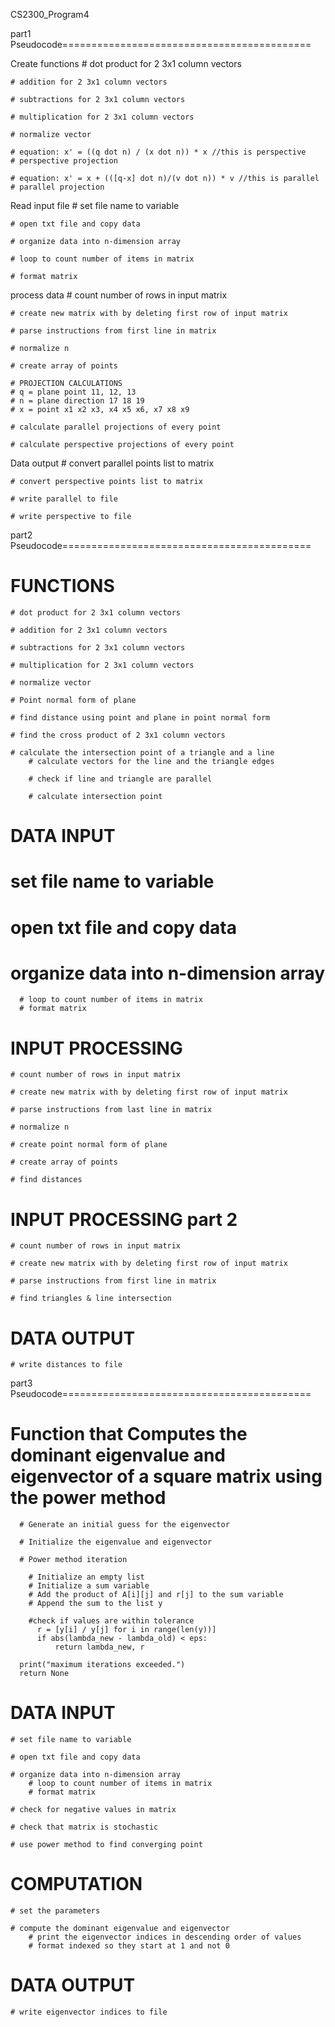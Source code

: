 CS2300_Program4

part1 Pseudocode===========================================

  Create functions
     # dot product for 2 3x1 column vectors

    # addition for 2 3x1 column vectors

    # subtractions for 2 3x1 column vectors

    # multiplication for 2 3x1 column vectors

    # normalize vector

    # equation: x' = ((q dot n) / (x dot n)) * x //this is perspective
    # perspective projection

    # equation: x' = x + (([q-x] dot n)/(v dot n)) * v //this is parallel
    # parallel projection
    
  Read input file
    # set file name to variable

    # open txt file and copy data

    # organize data into n-dimension array

    # loop to count number of items in matrix
    
    # format matrix
    
  process data
    # count number of rows in input matrix

    # create new matrix with by deleting first row of input matrix

    # parse instructions from first line in matrix

    # normalize n

    # create array of points

    # PROJECTION CALCULATIONS 
    # q = plane point 11, 12, 13
    # n = plane direction 17 18 19
    # x = point x1 x2 x3, x4 x5 x6, x7 x8 x9

    # calculate parallel projections of every point

    # calculate perspective projections of every point

  Data output
    # convert parallel points list to matrix

    # convert perspective points list to matrix

    # write parallel to file

    # write perspective to file

part2 Pseudocode===========================================

  # FUNCTIONS
    # dot product for 2 3x1 column vectors

    # addition for 2 3x1 column vectors

    # subtractions for 2 3x1 column vectors

    # multiplication for 2 3x1 column vectors

    # normalize vector

    # Point normal form of plane

    # find distance using point and plane in point normal form

    # find the cross product of 2 3x1 column vectors

    # calculate the intersection point of a triangle and a line
        # calculate vectors for the line and the triangle edges

        # check if line and triangle are parallel

        # calculate intersection point

  # DATA INPUT
  # set file name to variable

  # open txt file and copy data

  # organize data into n-dimension array
      # loop to count number of items in matrix
      # format matrix

  # INPUT PROCESSING
    # count number of rows in input matrix

    # create new matrix with by deleting first row of input matrix

    # parse instructions from last line in matrix

    # normalize n

    # create point normal form of plane

    # create array of points

    # find distances

  # INPUT PROCESSING part 2
    # count number of rows in input matrix

    # create new matrix with by deleting first row of input matrix

    # parse instructions from first line in matrix

    # find triangles & line intersection

  # DATA OUTPUT 
    # write distances to file

part3 Pseudocode===========================================

  # Function that Computes the dominant eigenvalue and eigenvector of a square matrix using the power method
      # Generate an initial guess for the eigenvector

      # Initialize the eigenvalue and eigenvector

      # Power method iteration

        # Initialize an empty list
        # Initialize a sum variable
        # Add the product of A[i][j] and r[j] to the sum variable
        # Append the sum to the list y

        #check if values are within tolerance
          r = [y[i] / y[j] for i in range(len(y))]
          if abs(lambda_new - lambda_old) < eps:
              return lambda_new, r

      print("maximum iterations exceeded.")
      return None

  # DATA INPUT
    # set file name to variable

    # open txt file and copy data

    # organize data into n-dimension array
        # loop to count number of items in matrix
        # format matrix

    # check for negative values in matrix

    # check that matrix is stochastic

    # use power method to find converging point

  # COMPUTATION
    # set the parameters

    # compute the dominant eigenvalue and eigenvector
        # print the eigenvector indices in descending order of values
        # format indexed so they start at 1 and not 0

  # DATA OUTPUT
    # write eigenvector indices to file





